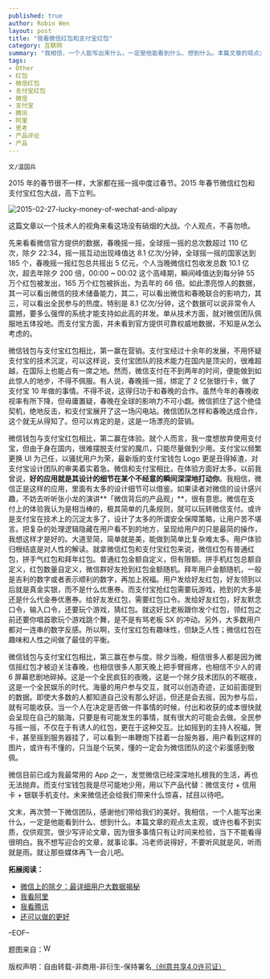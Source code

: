 ```yaml
---
published: true
author: Robin Wen
layout: post
title: "我看微信红包和支付宝红包"
category: 互联网
summary: "我相信，一个人能写出来什么，一定是他能看到什么、想到什么。本篇文章的观点太主观，或许也看不到实质，仅供观赏。很少写评论文章，因为很多事情只有让时间来检验，当下不能看得很明白。我不想写迎合的文章，就事论事。冯老师说得好，不要听风就是风，听雨就是雨。就让那些媒体再飞一会儿吧。"
tags:
- Other
- 红包
- 微信红包
- 支付宝红包
- 微信
- 支付宝
- 腾讯
- 阿里
- 思考
- 产品评论
- 产品
---
```


`文/温国兵`

2015 年的春节很不一样，大家都在摇一摇中度过春节。2015 年春节微信红包和支付宝红包大战，高下立判。

![2015-02-27-lucky-money-of-wechat-and-alipay](http://i.imgur.com/YnPvIEB.png)

这篇文章以一个技术人的视角来看这场没有硝烟的大战。个人观点，不喜勿喷。

先来看看微信官方提供的数据，春晚摇一摇，全球摇一摇的总次数超过 110 亿次，除夕 22:34，摇一摇互动出现峰值达 8.1 亿次/分钟，全球摇一摇的国家达到 185 个，春晚摇一摇红包总共摇出 5 亿元，个人当晚微信红包收发总数 10.1 亿次，超去年除夕 200 倍，00:00 ~ 00:02 这个高峰期，瞬间峰值达到每分钟 55 万个红包被发出，165 万个红包被拆出，为去年的 66 倍。如此漂亮惊人的数据，其一可以看出微信的技术储备能力，其二，可以看出微信和春晚联合的影响力，其三，可以看出全民参与的热度。特别是 8.1 亿次/分钟，这个数据可以说非常令人震撼，要多么强悍的系统才能支持如此高的并发。单从技术方面，就对微信团队佩服地五体投地。而支付宝方面，并未看到官方提供可靠权威地数据，不知是从怎么考虑的。

微信钱包与支付宝红包相比，第一赢在营销。支付宝经过十余年的发展，不用怀疑支付宝的技术沉淀，可以这样说，支付宝团队的技术能力在国内是顶尖的，很难超越，在国际上也能占有一席之地。然而，微信支付在不到两年的时间，便能做到如此惊人的地步，不得不佩服。有人说，春晚摇一摇，绑定了 2 亿张银行卡，做了支付宝 10 年做的事情。不得不说，这得归功于和春晚的合作。虽然今年的春晚收视率有所下降，但毋庸置疑，春晚在全球的影响力不可小觑。微信抓住了这个绝佳契机，绝地反击，和支付宝展开了这一场闪电站。微信团队怎样和春晚达成合作，这个就无从得知了。但可以肯定的是，这是一场漂亮的营销。

微信钱包与支付宝红包相比，第二赢在体验。就个人而言，我一度想放弃使用支付宝，但由于身在国内，很难摆脱支付宝的魔爪，只能尽量做到少用。支付宝以频繁更换 UI 为己任，以骚扰用户为荣，最新版的支付宝钱包 Logo 更是丑得掉渣，对支付宝设计团队的审美着实着急。微信和支付宝相比，在体验方面好太多。以前我曾说，**好的应用就是其设计的细节在某个不经意的瞬间深深地打动你**。我相信，微信正是这样的应用，里面有太多的设计细节可以借鉴。如果读者对微信的设计感兴趣，不妨去听听张小龙的演讲**「微信背后的产品观」**，很有意思。微信在支付上的体验我认为是相当棒的，极其简单的几条规则，就可以玩转微信支付。或许是支付宝在技术上的沉淀太多了，设计了太多的所谓安全保障策略，让用户苦不堪言。把复杂的处理逻辑隐藏在用户看不到的地方，呈现给用户的只是最简的操作，我想这样才是好的。大道至简，简单就是美，能做到简单比复杂难太多。用户体验归根结底是对人性的解读。就拿微信红包和支付宝红包来说，微信红包有普通红包，拼手气红包和拜年红包。普通红包金额自定义，但有限额。拼手机红包总额自定义，红包数量自定义，微信群好友抢到红包金额随机。拜年用户金额随机，一般是吉利的数字或者表示顺利的数字，再加上祝福。用户发给好友红包，好友领到以后就是真金实银，而不是什么优惠券。而支付宝抢红包需要玩游戏，抢到的大多是还是什么代金券优惠券。给好友发红包，需要红包口令。发给好友红包，好友默念口令，输入口令，还要玩个游戏，猜红包。就这好比老板跟你发个红包，领红包之前还要你唱首歌玩个游戏跳个舞，是不是有骂老板 SX 的冲动。另外，大多数用户都对一连串的数字反感。所以啊，支付宝红包有趣味性，但缺乏人性；微信红包在趣味和人性之间做了最佳的平衡。

微信钱包与支付宝红包相比，第三赢在参与度。除夕当晚，相信很多人都是因为微信摇红包才被迫关注春晚，也相信很多人那天晚上把手臂摇疼，也相信不少人的肾 6 屏幕悲剧地碎掉。这是一个全民疯狂的夜晚，这是一个除夕技术团队的不眠夜，这是一个全民娱乐的时代。海量的用户参与交互，就可以创造奇迹，正如前面提到的数据。即使大多数的人都知道自己没有那么好运，但还是会去摇，因为参与后，就有可能收获。当一个人在决定是否做一件事情的时候，付出和收获的成本很快就会呈现在自己的脑海，只要是有可能发生的事情，就有很大的可能会去做。全民参与摇一摇，不仅在于有诱人的红包，更在于这种交互。比如摇到的主持人祝福，贺卡，甚至摇到服务器挂了，可以看到一串鞭炮下挂着一台服务器，用户看到这样的图片，或许有不懂的，只当是个玩笑，懂的一定会为微信团队的这个彩蛋感到敬佩。

微信目前已成为我最常用的 App 之一，发觉微信已经深深地扎根我的生活，再也无法抛弃。而支付宝钱包我是尽可能地少用，用以下产品代替：微信支付 + 信用卡 + 银联手机支付。未来微信还会给我们带来什么惊喜，拭目以待吧。

文末，再次赞一下微信团队，感谢他们带给我们的美好。我相信，一个人能写出来什么，一定是他能看到什么、想到什么。本篇文章的观点太主观，或许也看不到实质，仅供观赏。很少写评论文章，因为很多事情只有让时间来检验，当下不能看得很明白。我不想写迎合的文章，就事论事。冯老师说得好，不要听风就是风，听雨就是雨。就让那些媒体再飞一会儿吧。

**拓展阅读：**

* <a href="http://mp.weixin.qq.com/s?__biz=MjM5NTE4Njc4NQ==&mid=204970547&idx=1&sn=ba577abcfa1ee172c4538e5b60f5cc5d&scene=1&key=8ea74966bf01cfb66c326422fb009796f2a77106c7285068d1ddefd4ba78f60dd2fd1cfc13af841e6fc6671cf677d41d&ascene=0&uin=NzE4Mjc4ODAz&pass_ticket=9kt8jEmnaMl3r5KySqe8O4%2F20lBqvEe8tvD%2Fj2kOixwedeuaaOn5XEJVWrW0NHDo" target="_blank">微信上的除夕：最详细用户大数据揭秘</a>
* <a href="http://mp.weixin.qq.com/s?__biz=MjM5ODIyMTE0MA==&mid=205390701&idx=1&sn=60cbf4873bea5dcfce56e99453eb33dc&scene=1&key=8ea74966bf01cfb6690ff890aec592d46ca2e93f23b0197768d28f3baa1c2246ec8904bfe702c37913f9bef1fdee731a&ascene=0&uin=NzE4Mjc4ODAz&pass_ticket=9kt8jEmnaMl3r5KySqe8O4%2F20lBqvEe8tvD%2Fj2kOixwedeuaaOn5XEJVWrW0NHDo" target="_blank">我看阿里</a>
* <a href="http://mp.weixin.qq.com/s?__biz=MjM5ODIyMTE0MA==&mid=205422654&idx=1&sn=bc593ea7bbd2bb677871eb79b35522e8&scene=1&key=8ea74966bf01cfb6e1373d6adf4fe0b8853dcf384de32b7f3ae9b9e9edf0d18201c89f999a50fa52ff01041cb4a58ee3&ascene=0&uin=NzE4Mjc4ODAz&pass_ticket=9kt8jEmnaMl3r5KySqe8O4%2F20lBqvEe8tvD%2Fj2kOixwedeuaaOn5XEJVWrW0NHDo" target="_blank">我看腾讯</a>
* <a href="http://mp.weixin.qq.com/s?__biz=MjM5MDAwNTYyMA==&mid=202737655&idx=1&sn=86564b048c0714955eb641d25f5eab2d&scene=1&key=8ea74966bf01cfb659803d64d0b2625478c0428c30b47bd9068a0c0f0ef39fd830ff83e51f830912eff25ef0966ade7d&ascene=0&uin=NzE4Mjc4ODAz&pass_ticket=9kt8jEmnaMl3r5KySqe8O4%2F20lBqvEe8tvD%2Fj2kOixwedeuaaOn5XEJVWrW0NHDo" target="_blank">还可以做的更好</a>

–EOF–

题图来自：<a href="http://www.chinainternetwatch.com/5034/wechat-payment-and-alipayment-wallet-strike/" target="_blank"><img src="http://i.imgur.com/KxlXroE.png" title="WeChat Payment and Alipayment Wallet Strike" height="16px" width="16px" border="0" alt="WeChat Payment and Alipayment Wallet Strike" /></a>

版权声明：自由转载-非商用-非衍生-保持署名<a href="http://creativecommons.org/licenses/by-nc-nd/4.0/deed.zh" target="_blank">（创意共享4.0许可证）</a>
